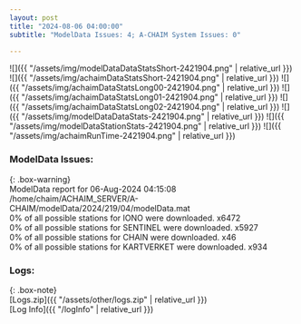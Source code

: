```yaml
---
layout: post
title: "2024-08-06 04:00:00"
subtitle: "ModelData Issues: 4; A-CHAIM System Issues: 0"

---
```


![]({{ "/assets/img/modelDataDataStatsShort-2421904.png" | relative_url }})
![]({{ "/assets/img/achaimDataStatsShort-2421904.png" | relative_url }})
![]({{ "/assets/img/achaimDataStatsLong00-2421904.png" | relative_url }})
![]({{ "/assets/img/achaimDataStatsLong01-2421904.png" | relative_url }})
![]({{ "/assets/img/achaimDataStatsLong02-2421904.png" | relative_url }})
![]({{ "/assets/img/modelDataDataStats-2421904.png" | relative_url }})
![]({{ "/assets/img/modelDataStationStats-2421904.png" | relative_url }})
![]({{ "/assets/img/achaimRunTime-2421904.png" | relative_url }})


### ModelData Issues:  
  
{: .box-warning}  
 ModelData report for 06-Aug-2024 04:15:08   
 /home/chaim/ACHAIM_SERVER/A-CHAIM/modelData/2024/219/04/modelData.mat   
 0% of all possible stations for IONO were downloaded. x6472   
 0% of all possible stations for SENTINEL were downloaded. x5927   
 0% of all possible stations for CHAIN were downloaded. x46   
 0% of all possible stations for KARTVERKET were downloaded. x934   
  


### Logs:  
  
{: .box-note}  
[Logs.zip]({{ "/assets/other/logs.zip" | relative_url }})  
[Log Info]({{ "/logInfo" | relative_url }})  
